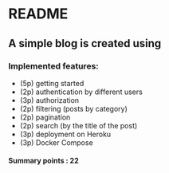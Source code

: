 # README

## A simple blog is created using 
### Implemented features:
- (5p) getting started
- (2p) authentication by different users
- (3p) authorization
- (2p) filtering (posts by category)  
- (2p) pagination
- (2p) search (by the title of the post) 
- (3p) deployment on Heroku
- (3p) Docker Compose
#### Summary points : 22
